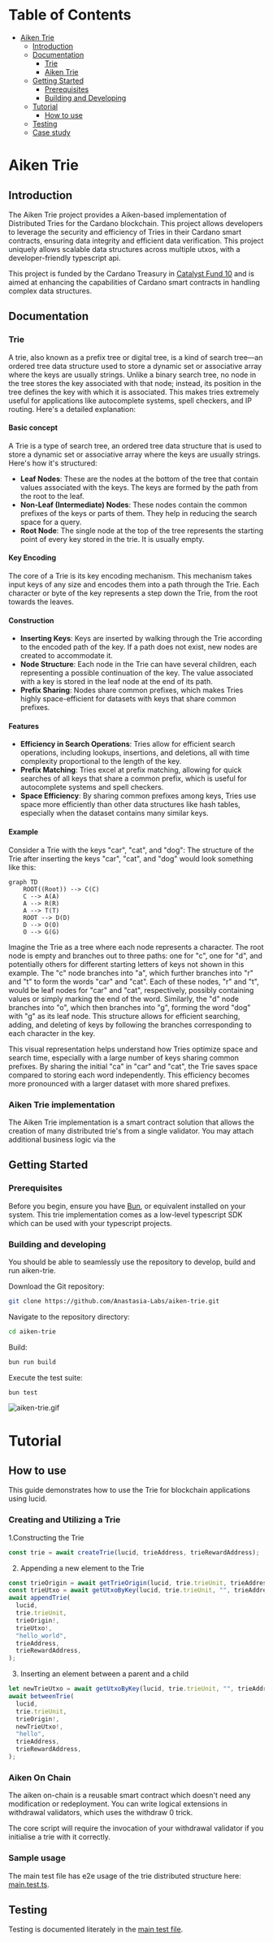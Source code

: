 <!-- markdown-toc start - Don't edit this section. Run M-x markdown-toc-refresh-toc -->

# Table of Contents

- [Aiken Trie](#aiken-trie)
  - [Introduction](#introduction)
  - [Documentation](#documentation)
    - [Trie](#trie)
    - [Aiken Trie](#aiken-trie-implementation)
  - [Getting Started](#getting-started)
    - [Prerequisites](#prerequisites)
    - [Building and Developing](#building-and-developing)
  - [Tutorial](#tutorial)
    - [How to use](#how-to-use)
  - [Testing](#testing)
  - [Case study](#case-study)

<!-- markdown-toc end -->

# Aiken Trie

## Introduction

The Aiken Trie project provides a Aiken-based implementation of Distributed Tries for the Cardano blockchain. This project allows developers to leverage the security and efficiency of Tries in their Cardano smart contracts, ensuring data integrity and efficient data verification. This project uniquely allows scalable data structures across multiple utxos, with a developer-friendly typescript api.

This project is funded by the Cardano Treasury in [Catalyst Fund 10](https://projectcatalyst.io/funds/10/f10-osde-open-source-dev-ecosystem/anastasia-labs-the-trifecta-of-data-structures-tries-tries-and-linked-lists-for-cutting-edge-contracts) and is aimed at enhancing the capabilities of Cardano smart contracts in handling complex data structures.

## Documentation

### Trie

A trie, also known as a prefix tree or digital tree, is a kind of search tree—an ordered tree data structure used to store a dynamic set or associative array where the keys are usually strings. Unlike a binary search tree, no node in the tree stores the key associated with that node; instead, its position in the tree defines the key with which it is associated. This makes tries extremely useful for applications like autocomplete systems, spell checkers, and IP routing. Here's a detailed explanation:

#### Basic concept

A Trie is a type of search tree, an ordered tree data structure that is used to store a dynamic set or associative array where the keys are usually strings. Here's how it's structured:

- **Leaf Nodes**: These are the nodes at the bottom of the tree that contain values associated with the keys. The keys are formed by the path from the root to the leaf.
- **Non-Leaf (Intermediate) Nodes**: These nodes contain the common prefixes of the keys or parts of them. They help in reducing the search space for a query.
- **Root Node**: The single node at the top of the tree represents the starting point of every key stored in the trie. It is usually empty.

#### Key Encoding

The core of a Trie is its key encoding mechanism. This mechanism takes input keys of any size and encodes them into a path through the Trie. Each character or byte of the key represents a step down the Trie, from the root towards the leaves.

#### Construction

- **Inserting Keys**: Keys are inserted by walking through the Trie according to the encoded path of the key. If a path does not exist, new nodes are created to accommodate it.
- **Node Structure**: Each node in the Trie can have several children, each representing a possible continuation of the key. The value associated with a key is stored in the leaf node at the end of its path.
- **Prefix Sharing**: Nodes share common prefixes, which makes Tries highly space-efficient for datasets with keys that share common prefixes.

#### Features

- **Efficiency in Search Operations**: Tries allow for efficient search operations, including lookups, insertions, and deletions, all with time complexity proportional to the length of the key.
- **Prefix Matching**: Tries excel at prefix matching, allowing for quick searches of all keys that share a common prefix, which is useful for autocomplete systems and spell checkers.
- **Space Efficiency**: By sharing common prefixes among keys, Tries use space more efficiently than other data structures like hash tables, especially when the dataset contains many similar keys.

#### Example

Consider a Trie with the keys "car", "cat", and "dog":
The structure of the Trie after inserting the keys "car", "cat", and "dog" would look something like this:

```mermaid
graph TD
    ROOT((Root)) --> C(C)
    C --> A(A)
    A --> R(R)
    A --> T(T)
    ROOT --> D(D)
    D --> O(O)
    O --> G(G)
```

Imagine the Trie as a tree where each node represents a character. The root node is empty and branches out to three paths: one for "c", one for "d", and potentially others for different starting letters of keys not shown in this example. The "c" node branches into "a", which further branches into "r" and "t" to form the words "car" and "cat". Each of these nodes, "r" and "t", would be leaf nodes for "car" and "cat", respectively, possibly containing values or simply marking the end of the word. Similarly, the "d" node branches into "o", which then branches into "g", forming the word "dog" with "g" as its leaf node. This structure allows for efficient searching, adding, and deleting of keys by following the branches corresponding to each character in the key.

This visual representation helps understand how Tries optimize space and search time, especially with a large number of keys sharing common prefixes. By sharing the initial "ca" in "car" and "cat", the Trie saves space compared to storing each word independently. This efficiency becomes more pronounced with a larger dataset with more shared prefixes.

### Aiken Trie implementation

The Aiken Trie implementation is a smart contract solution that allows the creation of many distributed trie's from a single validator. You may attach additional business logic via the

## Getting Started

### Prerequisites

Before you begin, ensure you have [Bun](https://bun.sh), or equivalent installed on your system. This trie implementation comes as a low-level typescript SDK which can be used with your typescript projects.

### Building and developing

You should be able to seamlessly use the repository to
develop, build and run aiken-trie.

Download the Git repository:

```sh
git clone https://github.com/Anastasia-Labs/aiken-trie.git
```

Navigate to the repository directory:

```sh
cd aiken-trie
```

Build:

```sh
bun run build
```

Execute the test suite:

```sh
bun test
```

![aiken-trie.gif](/assets/images/aiken-trie.gif)

# Tutorial

## How to use

This guide demonstrates how to use the Trie for blockchain applications using lucid.

### Creating and Utilizing a Trie

1.Constructing the Trie

```ts
const trie = await createTrie(lucid, trieAddress, trieRewardAddress);
```

2. Appending a new element to the Trie

```ts
const trieOrigin = await getTrieOrigin(lucid, trie.trieUnit, trieAddress);
const trieUtxo = await getUtxoByKey(lucid, trie.trieUnit, "", trieAddress);
await appendTrie(
  lucid,
  trie.trieUnit,
  trieOrigin!,
  trieUtxo!,
  "hello_world",
  trieAddress,
  trieRewardAddress,
);
```

3. Inserting an element between a parent and a child

```ts
let newTrieUtxo = await getUtxoByKey(lucid, trie.trieUnit, "", trieAddress);
await betweenTrie(
  lucid,
  trie.trieUnit,
  trieOrigin!,
  newTrieUtxo!,
  "hello",
  trieAddress,
  trieRewardAddress,
);
```

### Aiken On Chain

The aiken on-chain is a reusable smart contract which doesn't need any modification or redeployment. You can write logical extensions in withdrawal validators, which uses the withdraw 0 trick.

The core script will require the invocation of your withdrawal validator if you initialise a trie with it correctly. 

### Sample usage

The main test file has e2e usage of the trie distributed structure here: [main.test.ts](/tests/main.test.ts).

## Testing

Testing is documented literately in the [main test file](/tests/main.test.ts).
